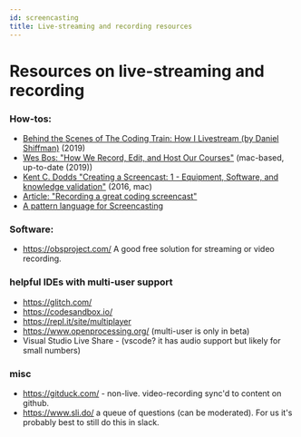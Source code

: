 ```yaml
---
id: screencasting
title: Live-streaming and recording resources
---
```


# Resources on live-streaming and recording

### How-tos:

* [Behind the Scenes of The Coding Train: How I Livestream (by Daniel Shiffman)](https://www.youtube.com/watch?v=sqkwHUyV-YY) (2019)
* [Wes Bos: "How We Record, Edit, and Host Our Courses"](https://podcasts.apple.com/us/podcast/how-we-record-edit-and-host-our-courses/id1253186678?i=1000449376070) (mac-based, up-to-date (2019))
* [Kent C. Dodds "Creating a Screencast: 1 - Equipment, Software, and knowledge validation"](https://www.youtube.com/watch?v=HJMEiyK7sEc) (2016, mac)  
* [Article: "Recording a great coding screencast"](https://egghead.io/articles/recording-a-great-coding-screencast)
* [A pattern language for Screencasting](https://dl.acm.org/doi/10.1145/1943226.1943234)
### Software:
* https://obsproject.com/ A good free solution for streaming or video recording.

### helpful IDEs with multi-user support
* https://glitch.com/
* https://codesandbox.io/
* https://repl.it/site/multiplayer
* https://www.openprocessing.org/ (multi-user is only in beta)
* Visual Studio Live Share - (vscode? it has audio support but likely for small numbers)


### misc
* https://gitduck.com/ - non-live.  video-recording sync'd to content on github.
* https://www.sli.do/ a queue of questions (can be moderated).  For us it's probably best to still do this in slack.
